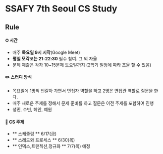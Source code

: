 # SSAFY 7th Seoul CS Study

## Rule

#### ⏱ 시간

- 매주 **목요일 9시 시작**(Google Meet)
- **평일 모각코는 21-22:30** 필수 참여. 그 외 자율
- 문제 제출은 각자 10~15문제 토요일까지
(2학기 일정에 따라 조율 할 수 있음)
#### ✏️ 스터디 방식

- 목요일에 1명씩 번갈아 가면서 면접자 역할을 하고 2명은 면접관 역할로 질문을 한다.
- 매주 새로운 주제를 정해서 문제 준비를 하고 질문은 이전 주제를 포함하여 진행
- 성민, 수빈, 혜안, 예원
#### 📌 CS 주제

- ** 스케줄링 ** 6/17(금)
- ** 스레드와 프로세스 ** 6/30(목)
- ** 인덱스,트랜젝션,정규화 ** 7/7(목) 예정

